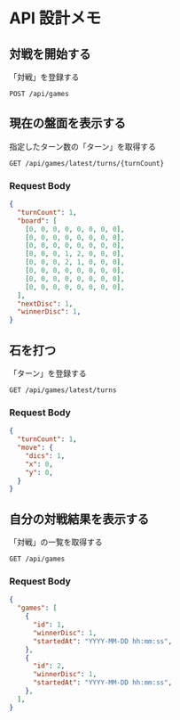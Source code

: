 # API 設計メモ

## 対戦を開始する

「対戦」を登録する

`POST /api/games`

## 現在の盤面を表示する

指定したターン数の「ターン」を取得する

`GET /api/games/latest/turns/{turnCount}`

### Request Body

```json
{
  "turnCount": 1,
  "board": [
    [0, 0, 0, 0, 0, 0, 0, 0],
    [0, 0, 0, 0, 0, 0, 0, 0],
    [0, 0, 0, 0, 0, 0, 0, 0],
    [0, 0, 0, 1, 2, 0, 0, 0],
    [0, 0, 0, 2, 1, 0, 0, 0],
    [0, 0, 0, 0, 0, 0, 0, 0],
    [0, 0, 0, 0, 0, 0, 0, 0],
    [0, 0, 0, 0, 0, 0, 0, 0],
  ],
  "nextDisc": 1,
  "winnerDisc": 1,
}

```

## 石を打つ

「ターン」を登録する

`GET /api/games/latest/turns`

### Request Body

```json
{
  "turnCount": 1,
  "move": {
    "dics": 1,
    "x": 0,
    "y": 0,
  }
}

```

## 自分の対戦結果を表示する

「対戦」の一覧を取得する

`GET /api/games`

### Request Body

```json
{
  "games": [
    {
      "id": 1,
      "winnerDisc": 1,
      "startedAt": "YYYY-MM-DD hh:mm:ss",
    },
    {
      "id": 2,
      "winnerDisc": 1,
      "startedAt": "YYYY-MM-DD hh:mm:ss",
    },
  ],
}

```
